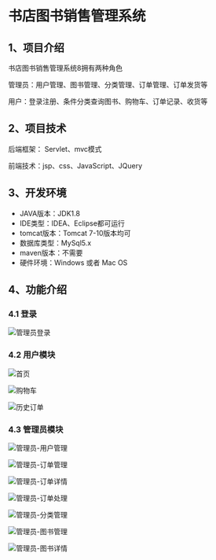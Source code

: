 # 书店图书销售管理系统


## 1、项目介绍

书店图书销售管理系统8拥有两种角色

管理员：用户管理、图书管理、分类管理、订单管理、订单发货等

用户：登录注册、条件分类查询图书、购物车、订单记录、收货等


## 2、项目技术

后端框架： Servlet、mvc模式

前端技术：jsp、css、JavaScript、JQuery

## 3、开发环境

- JAVA版本：JDK1.8
- IDE类型：IDEA、Eclipse都可运行
- tomcat版本：Tomcat 7-10版本均可
- 数据库类型：MySql5.x
- maven版本：不需要
- 硬件环境：Windows 或者 Mac OS


## 4、功能介绍

### 4.1 登录

![管理员登录](https://project-images-1256969109.cos.ap-chongqing.myqcloud.com/Typora-Images/202208141453174.jpg)

### 4.2 用户模块

![首页](https://project-images-1256969109.cos.ap-chongqing.myqcloud.com/Typora-Images/202208141453178.jpg)

![购物车](https://project-images-1256969109.cos.ap-chongqing.myqcloud.com/Typora-Images/202208141453607.jpg)

![历史订单](https://project-images-1256969109.cos.ap-chongqing.myqcloud.com/Typora-Images/202208141454993.jpg)

### 4.3 管理员模块

![管理员-用户管理](https://project-images-1256969109.cos.ap-chongqing.myqcloud.com/Typora-Images/202208141454139.jpg)

![管理员-订单管理](https://project-images-1256969109.cos.ap-chongqing.myqcloud.com/Typora-Images/202208141454286.jpg)

![管理员-订单详情](https://project-images-1256969109.cos.ap-chongqing.myqcloud.com/Typora-Images/202208141454302.jpg)

![管理员-订单处理](https://project-images-1256969109.cos.ap-chongqing.myqcloud.com/Typora-Images/202208141454281.jpg)

![管理员-分类管理](https://project-images-1256969109.cos.ap-chongqing.myqcloud.com/Typora-Images/202208141454538.jpg)

![管理员-图书管理](https://project-images-1256969109.cos.ap-chongqing.myqcloud.com/Typora-Images/202208141454809.jpg)

![管理员-图书详情](https://project-images-1256969109.cos.ap-chongqing.myqcloud.com/Typora-Images/202208141454329.jpg)



